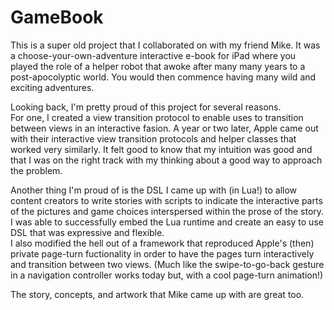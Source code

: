 # GameBook

This is a super old project that I collaborated on with my friend Mike. It was a choose-your-own-adventure interactive e-book for iPad where you played the role of a helper robot that awoke after many many years to a post-apocolyptic world. You would then commence having many wild and exciting adventures.  

Looking back, I'm pretty proud of this project for several reasons.  
For one, I created a view transition protocol to enable uses to transition between views in an interactive fasion. A year or two later, Apple came out with their interactive view transition protocols and helper classes that worked very similarly. It felt good to know that my intuition was good and that I was on the right track with my thinking about a good way to approach the problem.  

Another thing I'm proud of is the DSL I came up with (in Lua!) to allow content creators to write stories with scripts to indicate the interactive parts of the pictures and game choices interspersed within the prose of the story. I was able to successfully embed the Lua runtime and create an easy to use DSL that was expressive and flexible.  
I also modified the hell out of a framework that reproduced Apple's (then) private page-turn fuctionality in order to have the pages turn interactively and transition between two views. (Much like the swipe-to-go-back gesture in a navigation controller works today but, with a cool page-turn animation!)

The story, concepts, and artwork that Mike came up with are great too.
